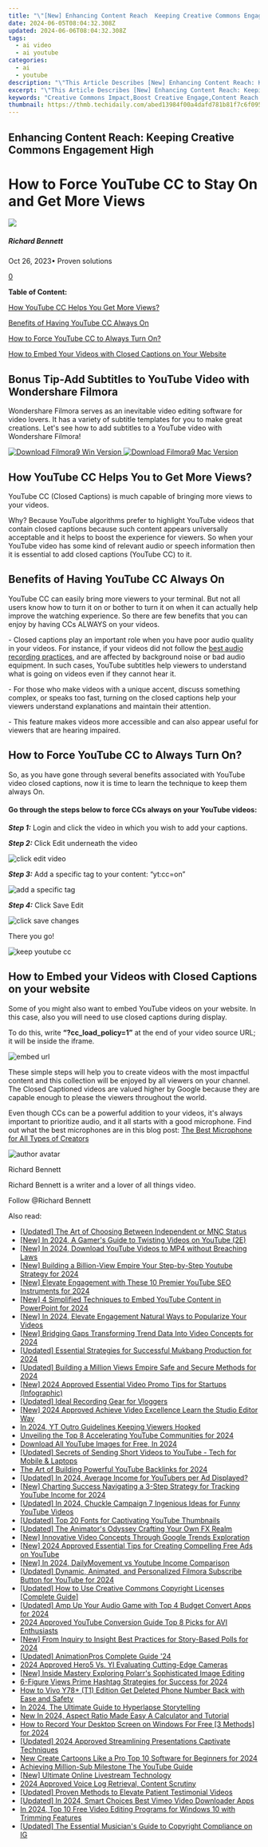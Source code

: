```yaml
---
title: "\"[New] Enhancing Content Reach  Keeping Creative Commons Engagement High for 2024\""
date: 2024-06-05T08:04:32.308Z
updated: 2024-06-06T08:04:32.308Z
tags:
  - ai video
  - ai youtube
categories:
  - ai
  - youtube
description: "\"This Article Describes [New] Enhancing Content Reach: Keeping Creative Commons Engagement High for 2024\""
excerpt: "\"This Article Describes [New] Enhancing Content Reach: Keeping Creative Commons Engagement High for 2024\""
keywords: "Creative Commons Impact,Boost Creative Engage,Content Reach Expand,High Engagement CC,Increase Creative Share,Maximize Creative Use,Elevate Creative Exposure"
thumbnail: https://thmb.techidaily.com/abed13984f00a4dafd781b81f7c6f09556b0fa71bac5479c9b32307596f6cf87.jpg
---
```


## Enhancing Content Reach: Keeping Creative Commons Engagement High

# How to Force YouTube CC to Stay On and Get More Views

![](https://images.wondershare.com/filmora/article-images/richard-bennett.jpg)

##### Richard Bennett

 Oct 26, 2023• Proven solutions

[0](#commentsBoxSeoTemplate)

**Table of Content:**

[How YouTube CC Helps You Get More Views?](#p1)

[Benefits of Having YouTube CC Always On](#p2)

[How to Force YouTube CC to Always Turn On?](#p3)

[How to Embed Your Videos with Closed Captions on Your Website](#p4)

## Bonus Tip-Add Subtitles to YouTube Video with Wondershare Filmora

Wondershare Filmora serves as an inevitable video editing software for video lovers. It has a variety of subtitle templates for you to make great creations. Let's see how to add subtitles to a YouTube video with Wondershare Filmora!

[![Download Filmora9 Win Version](https://images.wondershare.com/filmora/guide/download-btn-win.jpg) ](https://tools.techidaily.com/wondershare/filmora/download/) [![Download Filmora9 Mac Version](https://images.wondershare.com/filmora/guide/download-btn-mac.jpg) ](https://tools.techidaily.com/wondershare/filmora/download/)

## **How YouTube CC Helps You to Get More Views?**

YouTube CC (Closed Captions) is much capable of bringing more views to your videos.

Why? Because YouTube algorithms prefer to highlight YouTube videos that contain closed captions because such content appears universally acceptable and it helps to boost the experience for viewers. So when your YouTube video has some kind of relevant audio or speech information then it is essential to add closed captions (YouTube CC) to it.

## **Benefits of Having YouTube CC Always On**

YouTube CC can easily bring more viewers to your terminal. But not all users know how to turn it on or bother to turn it on when it can actually help improve the watching experience. So there are few benefits that you can enjoy by having CCs ALWAYS on your videos.

\- Closed captions play an important role when you have poor audio quality in your videos. For instance, if your videos did not follow the [best audio recording practices](https://tools.techidaily.com/wondershare/filmora/download/), and are affected by background noise or bad audio equipment. In such cases, YouTube subtitles help viewers to understand what is going on videos even if they cannot hear it.

\- For those who make videos with a unique accent, discuss something complex, or speaks too fast, turning on the closed captions help your viewers understand explanations and maintain their attention.

\- This feature makes videos more accessible and can also appear useful for viewers that are hearing impaired.

## **How to Force YouTube CC to Always Turn On?**

So, as you have gone through several benefits associated with YouTube video closed captions, now it is time to learn the technique to keep them always On.

#### **Go through the steps below to force CCs always on your YouTube videos:**

**_Step 1:_** Login and click the video in which you wish to add your captions.

**_Step 2:_** Click Edit underneath the video

![click edit video ](https://images.wondershare.com/filmora/article-images/click-edit-video1.png)

**_Step 3:_** Add a specific tag to your content: “yt:cc=on”

![add a specific tag](https://images.wondershare.com/filmora/article-images/add-specific-tag2.png)

**_Step 4:_** Click Save Edit

![click save changes](https://images.wondershare.com/filmora/article-images/click-save-change3.png)

 There you go!

![keep youtube cc](https://images.wondershare.com/filmora/article-images/keep-youtube-cc4.png)

## **How to Embed your Videos with Closed Captions on your website**

Some of you might also want to embed YouTube videos on your website. In this case, also you will need to use closed captions during display.

To do this, write **“?cc\_load\_policy=1”** at the end of your video source URL; it will be inside the iframe.

![embed url](https://images.wondershare.com/filmora/article-images/embed-url.png)

These simple steps will help you to create videos with the most impactful content and this collection will be enjoyed by all viewers on your channel. The Closed Captioned videos are valued higher by Google because they are capable enough to please the viewers throughout the world.

 Even though CCs can be a powerful addition to your videos, it's always important to prioritize audio, and it all starts with a good microphone. Find out what the best microphones are in this blog post: [The Best Microphone for All Types of Creators](https://tools.techidaily.com/wondershare/filmora/download/)

![author avatar](https://images.wondershare.com/filmora/article-images/richard-bennett.jpg)

Richard Bennett

Richard Bennett is a writer and a lover of all things video.

Follow @Richard Bennett

<span class="atpl-alsoreadstyle">Also read:</span>
<div><ul>
<li><a href="https://facebook-video-footage.techidaily.com/updated-the-art-of-choosing-between-independent-or-mnc-status/"><u>[Updated] The Art of Choosing Between Independent or MNC Status</u></a></li>
<li><a href="https://facebook-video-footage.techidaily.com/new-in-2024-a-gamers-guide-to-twisting-videos-on-youtube-2e/"><u>[New] In 2024, A Gamer's Guide to Twisting Videos on YouTube (2E)</u></a></li>
<li><a href="https://facebook-video-footage.techidaily.com/new-in-2024-download-youtube-videos-to-mp4-without-breaching-laws/"><u>[New] In 2024, Download YouTube Videos to MP4 without Breaching Laws</u></a></li>
<li><a href="https://facebook-video-footage.techidaily.com/new-building-a-billion-view-empire-your-step-by-step-youtube-strategy-for-2024/"><u>[New] Building a Billion-View Empire  Your Step-by-Step Youtube Strategy for 2024</u></a></li>
<li><a href="https://facebook-video-footage.techidaily.com/new-elevate-engagement-with-these-10-premier-youtube-seo-instruments-for-2024/"><u>[New] Elevate Engagement with These 10 Premier YouTube SEO Instruments for 2024</u></a></li>
<li><a href="https://facebook-video-footage.techidaily.com/new-4-simplified-techniques-to-embed-youtube-content-in-powerpoint-for-2024/"><u>[New] 4 Simplified Techniques to Embed YouTube Content in PowerPoint for 2024</u></a></li>
<li><a href="https://facebook-video-footage.techidaily.com/new-in-2024-elevate-engagement-natural-ways-to-popularize-your-videos/"><u>[New] In 2024, Elevate Engagement  Natural Ways to Popularize Your Videos</u></a></li>
<li><a href="https://facebook-video-footage.techidaily.com/new-bridging-gaps-transforming-trend-data-into-video-concepts-for-2024/"><u>[New] Bridging Gaps  Transforming Trend Data Into Video Concepts for 2024</u></a></li>
<li><a href="https://facebook-video-footage.techidaily.com/updated-essential-strategies-for-successful-mukbang-production-for-2024/"><u>[Updated] Essential Strategies for Successful Mukbang Production for 2024</u></a></li>
<li><a href="https://facebook-video-footage.techidaily.com/updated-building-a-million-views-empire-safe-and-secure-methods-for-2024/"><u>[Updated] Building a Million Views Empire  Safe and Secure Methods for 2024</u></a></li>
<li><a href="https://facebook-video-footage.techidaily.com/new-2024-approved-essential-video-promo-tips-for-startups-infographic/"><u>[New] 2024 Approved  Essential Video Promo Tips for Startups (Infographic)</u></a></li>
<li><a href="https://facebook-video-footage.techidaily.com/updated-ideal-recording-gear-for-vloggers/"><u>[Updated] Ideal Recording Gear for Vloggers</u></a></li>
<li><a href="https://facebook-video-footage.techidaily.com/new-2024-approved-achieve-video-excellence-learn-the-studio-editor-way/"><u>[New] 2024 Approved  Achieve Video Excellence  Learn the Studio Editor Way</u></a></li>
<li><a href="https://facebook-video-footage.techidaily.com/in-2024-yt-outro-guidelines-keeping-viewers-hooked/"><u>In 2024, YT Outro Guidelines  Keeping Viewers Hooked</u></a></li>
<li><a href="https://facebook-video-footage.techidaily.com/unveiling-the-top-8-accelerating-youtube-communities-for-2024/"><u>Unveiling the Top 8 Accelerating YouTube Communities for 2024</u></a></li>
<li><a href="https://facebook-video-footage.techidaily.com/download-all-youtube-images-for-free-in-2024/"><u>Download All YouTube Images for Free, In 2024</u></a></li>
<li><a href="https://facebook-video-footage.techidaily.com/updated-secrets-of-sending-short-videos-to-youtube-tech-for-mobile-and-laptops/"><u>[Updated] Secrets of Sending Short Videos to YouTube - Tech for Mobile & Laptops</u></a></li>
<li><a href="https://facebook-video-footage.techidaily.com/the-art-of-building-powerful-youtube-backlinks-for-2024/"><u>The Art of Building Powerful YouTube Backlinks for 2024</u></a></li>
<li><a href="https://facebook-video-footage.techidaily.com/updated-in-2024-average-income-for-youtubers-per-ad-displayed/"><u>[Updated] In 2024, Average Income for YouTubers per Ad Displayed?</u></a></li>
<li><a href="https://facebook-video-footage.techidaily.com/new-charting-success-navigating-a-3-step-strategy-for-tracking-youtube-income-for-2024/"><u>[New] Charting Success  Navigating a 3-Step Strategy for Tracking YouTube Income for 2024</u></a></li>
<li><a href="https://facebook-video-footage.techidaily.com/updated-in-2024-chuckle-campaign-7-ingenious-ideas-for-funny-youtube-videos/"><u>[Updated] In 2024, Chuckle Campaign  7 Ingenious Ideas for Funny YouTube Videos</u></a></li>
<li><a href="https://facebook-video-footage.techidaily.com/updated-top-20-fonts-for-captivating-youtube-thumbnails/"><u>[Updated] Top 20 Fonts for Captivating YouTube Thumbnails</u></a></li>
<li><a href="https://facebook-video-footage.techidaily.com/updated-the-animators-odyssey-crafting-your-own-fx-realm/"><u>[Updated] The Animator's Odyssey  Crafting Your Own FX Realm</u></a></li>
<li><a href="https://facebook-video-footage.techidaily.com/new-innovative-video-concepts-through-google-trends-exploration/"><u>[New] Innovative Video Concepts Through Google Trends Exploration</u></a></li>
<li><a href="https://facebook-video-footage.techidaily.com/new-2024-approved-essential-tips-for-creating-compelling-free-ads-on-youtube/"><u>[New] 2024 Approved  Essential Tips for Creating Compelling Free Ads on YouTube</u></a></li>
<li><a href="https://facebook-video-footage.techidaily.com/new-in-2024-dailymovement-vs-youtube-income-comparison/"><u>[New] In 2024, DailyMovement vs Youtube Income Comparison</u></a></li>
<li><a href="https://facebook-video-footage.techidaily.com/updated-dynamic-animated-and-personalized-filmora-subscribe-button-for-youtube-for-2024/"><u>[Updated] Dynamic, Animated, and Personalized  Filmora Subscribe Button for YouTube for 2024</u></a></li>
<li><a href="https://facebook-video-footage.techidaily.com/updated-how-to-use-creative-commons-copyright-licenses-complete-guide/"><u>[Updated] How to Use Creative Commons Copyright Licenses [Complete Guide]</u></a></li>
<li><a href="https://facebook-video-footage.techidaily.com/updated-amp-up-your-audio-game-with-top-4-budget-convert-apps-for-2024/"><u>[Updated] Amp Up Your Audio Game with Top 4 Budget Convert Apps for 2024</u></a></li>
<li><a href="https://facebook-video-footage.techidaily.com/2024-approved-youtube-conversion-guide-top-8-picks-for-avi-enthusiasts/"><u>2024 Approved  YouTube Conversion Guide  Top 8 Picks for AVI Enthusiasts</u></a></li>
<li><a href="https://instagram-video-files.techidaily.com/new-from-inquiry-to-insight-best-practices-for-story-based-polls-for-2024/"><u>[New] From Inquiry to Insight  Best Practices for Story-Based Polls for 2024</u></a></li>
<li><a href="https://extra-information.techidaily.com/updated-animationpros-complete-guide-24/"><u>[Updated] AnimationPros Complete Guide '24</u></a></li>
<li><a href="https://some-techniques.techidaily.com/2024-approved-hero5-vs-yi-evaluating-cutting-edge-cameras/"><u>2024 Approved  Hero5 Vs. YI  Evaluating Cutting-Edge Cameras</u></a></li>
<li><a href="https://extra-skills.techidaily.com/new-inside-mastery-exploring-polarrs-sophisticated-image-editing/"><u>[New] Inside Mastery  Exploring Polarr's Sophisticated Image Editing</u></a></li>
<li><a href="https://youtube-videos.techidaily.com/6-figure-views-prime-hashtag-strategies-for-success-for-2024/"><u>6-Figure Views  Prime Hashtag Strategies for Success for 2024</u></a></li>
<li><a href="https://review-topics.techidaily.com/how-to-vivo-y78plus-t1-edition-get-deleted-phone-number-back-with-ease-and-safety-by-fonelab-android-recover-contacts/"><u>How to Vivo Y78+ (T1) Edition Get Deleted Phone Number Back with Ease and Safety</u></a></li>
<li><a href="https://some-guidance.techidaily.com/in-2024-the-ultimate-guide-to-hyperlapse-storytelling/"><u>In 2024, The Ultimate Guide to Hyperlapse Storytelling</u></a></li>
<li><a href="https://ai-driven-video-production.techidaily.com/new-in-2024-aspect-ratio-made-easy-a-calculator-and-tutorial/"><u>New In 2024, Aspect Ratio Made Easy A Calculator and Tutorial</u></a></li>
<li><a href="https://screen-video-capture.techidaily.com/how-to-record-your-desktop-screen-on-windows-for-free-3-methods-for-2024/"><u>How to Record Your Desktop Screen on Windows For Free [3 Methods] for 2024</u></a></li>
<li><a href="https://screen-activity-recording.techidaily.com/updated-2024-approved-streamlining-presentations-captivate-techniques/"><u>[Updated] 2024 Approved  Streamlining Presentations  Captivate Techniques</u></a></li>
<li><a href="https://ai-video-tools.techidaily.com/new-create-cartoons-like-a-pro-top-10-software-for-beginners-for-2024/"><u>New Create Cartoons Like a Pro Top 10 Software for Beginners for 2024</u></a></li>
<li><a href="https://youtube-videos.techidaily.com/achieving-million-sub-milestone-the-youtube-guide/"><u>Achieving Million-Sub Milestone  The YouTube Guide</u></a></li>
<li><a href="https://some-guidance.techidaily.com/new-ultimate-online-livestream-technology/"><u>[New] Ultimate Online Livestream Technology</u></a></li>
<li><a href="https://screen-activity-recording.techidaily.com/2024-approved-voice-log-retrieval-content-scrutiny/"><u>2024 Approved  Voice Log Retrieval, Content Scrutiny</u></a></li>
<li><a href="https://extra-approaches.techidaily.com/updated-proven-methods-to-elevate-patient-testimonial-videos/"><u>[Updated] Proven Methods to Elevate Patient Testimonial Videos</u></a></li>
<li><a href="https://vimeo-videos.techidaily.com/updated-in-2024-smart-choices-best-vimeo-video-downloader-apps/"><u>[Updated] In 2024, Smart Choices  Best Vimeo Video Downloader Apps</u></a></li>
<li><a href="https://video-creation-software.techidaily.com/in-2024-top-10-free-video-editing-programs-for-windows-10-with-trimming-features/"><u>In 2024, Top 10 Free Video Editing Programs for Windows 10 with Trimming Features</u></a></li>
<li><a href="https://instagram-video-files.techidaily.com/updated-the-essential-musicians-guide-to-copyright-compliance-on-ig/"><u>[Updated] The Essential Musician's Guide to Copyright Compliance on IG</u></a></li>
</ul></div>

<ins class="adsbygoogle"
      style="display:block"
      data-ad-client="ca-pub-7571918770474297"
      data-ad-slot="8358498916"
      data-ad-format="auto"
      data-full-width-responsive="true"></ins>